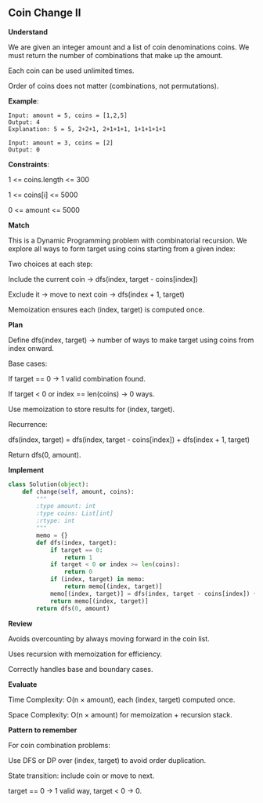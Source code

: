 ## Coin Change II

**Understand**

We are given an integer amount and a list of coin denominations coins.
We must return the number of combinations that make up the amount.

Each coin can be used unlimited times.

Order of coins does not matter (combinations, not permutations).

**Example**:

```
Input: amount = 5, coins = [1,2,5]
Output: 4
Explanation: 5 = 5, 2+2+1, 2+1+1+1, 1+1+1+1+1

Input: amount = 3, coins = [2]
Output: 0
```

**Constraints**:

1 <= coins.length <= 300

1 <= coins[i] <= 5000

0 <= amount <= 5000

**Match**

This is a Dynamic Programming problem with combinatorial recursion.
We explore all ways to form target using coins starting from a given index:

Two choices at each step:

Include the current coin → dfs(index, target - coins[index])

Exclude it → move to next coin → dfs(index + 1, target)

Memoization ensures each (index, target) is computed once.

**Plan**

Define dfs(index, target) → number of ways to make target using coins from index onward.

Base cases:

If target == 0 → 1 valid combination found.

If target < 0 or index == len(coins) → 0 ways.

Use memoization to store results for (index, target).

Recurrence:

dfs(index, target) = dfs(index, target - coins[index]) + dfs(index + 1, target)

Return dfs(0, amount).

**Implement**

```py
class Solution(object):
    def change(self, amount, coins):
        """
        :type amount: int
        :type coins: List[int]
        :rtype: int
        """
        memo = {}
        def dfs(index, target):
            if target == 0:
                return 1
            if target < 0 or index >= len(coins):
                return 0
            if (index, target) in memo:
                return memo[(index, target)]
            memo[(index, target)] = dfs(index, target - coins[index]) + dfs(index + 1, target)
            return memo[(index, target)]
        return dfs(0, amount)
```

**Review**

Avoids overcounting by always moving forward in the coin list.

Uses recursion with memoization for efficiency.

Correctly handles base and boundary cases.

**Evaluate**

Time Complexity: O(n × amount), each (index, target) computed once.

Space Complexity: O(n × amount) for memoization + recursion stack.

**Pattern to remember**

For coin combination problems:

Use DFS or DP over (index, target) to avoid order duplication.

State transition: include coin or move to next.

target == 0 → 1 valid way, target < 0 → 0.
